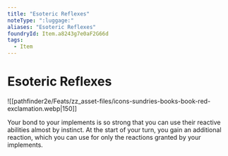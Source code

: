 ```yaml
---
title: "Esoteric Reflexes"
noteType: ":luggage:"
aliases: "Esoteric Reflexes"
foundryId: Item.a8243g7e0aF2G66d
tags:
  - Item
---
```


# Esoteric Reflexes
![[pathfinder2e/Feats/zz_asset-files/icons-sundries-books-book-red-exclamation.webp|150]]

Your bond to your implements is so strong that you can use their reactive abilities almost by instinct. At the start of your turn, you gain an additional reaction, which you can use for only the reactions granted by your implements.
